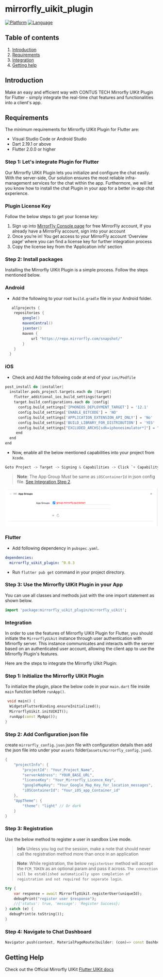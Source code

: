 # mirrorfly_uikit_plugin

[![Platform](https://img.shields.io/badge/platform-flutter-blue)](https://flutter.dev/)
[![Language](https://img.shields.io/badge/language-dart-blue)](https://dart.dev/)

## Table of contents

1. [Introduction](#Introduction)
1. [Requirements](#requirements)
1. [Integration](#Integration)
1. [Getting help](#getting-help)

## Introduction

Make an easy and efficient way with CONTUS TECH Mirrorfly UIKit Plugin for Flutter - simply integrate the real-time chat features and functionalities into a client's app.

## Requirements

The minimum requirements for Mirrorfly UIKit Plugin for Flutter are:

- Visual Studio Code or Android Studio
- Dart 2.19.1 or above
- Flutter 2.0.0 or higher

### Step 1: Let's integrate Plugin for Flutter

Our Mirrorfly UIKit Plugin lets you initialize and configure the chat easily. With the server-side, Our solution ensures the most reliable infra-management services for the chat within the app. Furthermore, we will let you know how to install the chat Plugin in your app for a better in-app chat experience.

### Plugin License Key
Follow the below steps to get your license key:

1. Sign up into [MirrorFly Console page](https://console.mirrorfly.com/register) for free MirrorFly account, If you already have a MirrorFly account, sign into your account
2. Once you’re in! You get access to your MirrorFly account ‘Overview page’ where you can find a license key for further integration process
3. Copy the license key from the ‘Application info’ section


### Step 2: Install packages

Installing the Mirrorfly UIKit Plugin is a simple process. Follow the steps mentioned below.


### Android

- Add the following to your root `build.gradle` file in your Android folder.

```gradle
   allprojects {
    repositories {
        google()
        mavenCentral()
        jcenter()
        maven {
            url "https://repo.mirrorfly.com/snapshot/"
        }
    }
  }
```

### iOS
 - Check and Add the following code at end of your `ios/Podfile`

```dart
post_install do |installer|
  installer.pods_project.targets.each do |target|
    flutter_additional_ios_build_settings(target)
    target.build_configurations.each do |config|
      config.build_settings['IPHONEOS_DEPLOYMENT_TARGET'] = '12.1'
      config.build_settings['ENABLE_BITCODE'] = 'NO'
      config.build_settings['APPLICATION_EXTENSION_API_ONLY'] = 'No'
      config.build_settings['BUILD_LIBRARY_FOR_DISTRIBUTION'] = 'YES'
      config.build_settings["EXCLUDED_ARCHS[sdk=iphonesimulator*]"] = "arm64"      
     end
  end
end
```
 - Now, enable all the below mentioned capabilities into your project from `Xcode`.

```dart
Goto Project -> Target -> Signing & Capabilities -> Click `+ Capability` at the top left corner -> Search for `App groups` and add the `capability`
```

> **Note**: The App Group Must be same as `iOSContainerId` in json config file. [See Integration Step 2](#Integration).

![My Image](AppGroups-c9933d95df192665e1389f19ece4fd94.png)

### Flutter
 - Add following dependency in `pubspec.yaml`.

```yaml
dependencies:
  mirrorfly_uikit_plugin: ^0.0.3
```

- Run `flutter pub get` command in your project directory.

### Step 3: Use the Mirrorfly UIKit Plugin in your App

You can use all classes and methods just with the one import statement as shown below.

```dart
import 'package:mirrorfly_uikit_plugin/mirrorfly_uikit';
```

### Integration

In order to use the features of Mirrorfly UIKit Plugin for Flutter, you should initiate the `MirrorflyUikit` instance through user authentication with Mirrorfly server. This instance communicates and interacts with the server based on an authenticated user account, allowing the client app to use the Mirrorfly Plugin's features.

Here are the steps to integrate the Mirrorfly UIkit Plugin:

### Step 1: Initialize the Mirrorfly UIKit Plugin

To initialize the plugin, place the below code in your `main.dart` file inside `main` function before `runApp()`.

```dart
 void main() {
  WidgetsFlutterBinding.ensureInitialized();
  MirrorflyUikit.initUIKIT();
  runApp(const MyApp());
}
```

### Step 2: Add Configuration json file

create `mirrorfly_config.json` json file with configuration details then add the json file into under your `assets` folder(`assets/mirrorfly_config.json`).

```dart
{
    "projectInfo": {
        "projectId": "Your_Project_Name",
        "serverAddress": "YOUR_BASE_URL",
        "licenseKey": "Your_Mirrorfly_Licence_Key",
        "googleMapKey": "Your_Google_Map_Key_for_location_messages",
        "iOSContainerId": "Your_iOS_app_Container_id"
    },
    "AppTheme": {
        "theme": "light" // Or dark
    }
}
```

### Step 3: Registration

Use the below method to register a user in sandbox Live mode.

> **Info** Unless you log out the session, make a note that should never call the registration method more than once in an application

> **Note**: While registration, the below `registerUser` method will accept the `FCM_TOKEN` as an optional param and pass it across. `The connection will be established automatically upon completion of registration and not required for seperate login`.

```dart
try {
    var response = await MirrorflyUikit.registerUser(uniqueId);
    debugPrint("register user $response");
    //{'status': true, 'message': 'Register Success};
} catch (e) {
  debugPrint(e.toString());
}
```

### Step 4: Navigate to Chat Dashboard

```dart
Navigator.push(context, MaterialPageRoute(builder: (con)=> const DashboardView(title: "Chats",)));
```

## Getting Help

Check out the Official Mirrorfly UIKit [Flutter UIKit docs](https://www.mirrorfly.com/docs/UIKit/flutter/quick-start/)

<br />